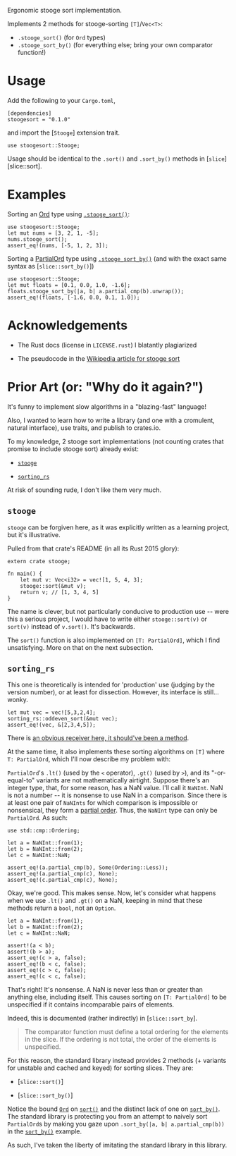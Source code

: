 Ergonomic stooge sort implementation.

Implements 2 methods for stooge-sorting `[T]`/`Vec<T>`:

* `.stooge_sort()` (for `Ord` types)
* `.stooge_sort_by()` (for everything else; bring your own comparator function!)

# Usage

Add the following to your `Cargo.toml`,

```text
[dependencies]
stoogesort = "0.1.0"
```

and import the [`Stooge`] extension trait.

```
use stoogesort::Stooge;
```

Usage should be identical to the `.sort()` and
 `.sort_by()` methods in [`slice`][slice::sort].

# Examples

Sorting an [Ord](std::cmp) type using
[`.stooge_sort()`](Stooge::stooge_sort):

```
use stoogesort::Stooge;
let mut nums = [3, 2, 1, -5];
nums.stooge_sort();
assert_eq!(nums, [-5, 1, 2, 3]);
```

Sorting a [PartialOrd](std::cmp) type using
[`.stooge_sort_by()`](Stooge::stooge_sort_by)
(and with the exact same syntax as [`slice::sort_by()`])

```
use stoogesort::Stooge;
let mut floats = [0.1, 0.0, 1.0, -1.6];
floats.stooge_sort_by(|a, b| a.partial_cmp(b).unwrap());
assert_eq!(floats, [-1.6, 0.0, 0.1, 1.0]);
```

# Acknowledgements

* The Rust docs (license in `LICENSE.rust`) I blatantly plagiarized

* The pseudocode in the [Wikipedia article for stooge sort](https://en.wikipedia.org/wiki/Stooge_sort)

# Prior Art (or: "Why do it again?")

It's funny to implement slow algorithms in a "blazing-fast" language!

Also, I wanted to learn how to write a library (and one with a
cromulent, natural interface), use traits, and publish to crates.io.

To my knowledge, 2 stooge sort implementations (not counting crates that
promise to include stooge sort) already exist:

* [`stooge`](https://github.com/tydus101/rust_stooge_sort)

* [`sorting_rs`](https://github.com/flakusha/sorting_rs)

At risk of sounding rude, I don't like them very much.

## `stooge`

`stooge` can be forgiven here, as it was explicitly written as a
learning project, but it's illustrative.

Pulled from that crate's README (in all its Rust 2015 glory):

```ignore
extern crate stooge;

fn main() {
	let mut v: Vec<i32> = vec![1, 5, 4, 3];
	stooge::sort(&mut v);
	return v; // [1, 3, 4, 5]
}
```

The name is clever, but not particularly conducive to production use --
were this a serious project, I would have to write either `stooge::sort(v)`
or `sort(v)` instead of `v.sort()`. It's backwards.

The `sort()` function is also implemented on `[T: PartialOrd]`,
which I find unsatisfying. More on that on the next subsection.


## `sorting_rs`

This one is theoretically is intended for 'production' use
(judging by the version number), or at least for dissection.
However, its interface is still... wonky.

```ignore
let mut vec = vec![5,3,2,4];
sorting_rs::oddeven_sort(&mut vec);
assert_eq!(vec, &[2,3,4,5]);
```

There is [an obvious receiver here, it should've been a method](https://rust-lang.github.io/api-guidelines/predictability.html#c-method).

At the same time, it also implements these sorting algorithms
on `[T]` where `T: PartialOrd`, which I'll now describe my problem with:

`PartialOrd`'s `.lt()` (used by the `<` operator), `.gt()` (used by `>`),
and its "-or-equal-to" variants are not mathematically airtight.
Suppose there's an integer type, that, for some reason, has a NaN value.
I'll call it `NaNInt`. NaN is not a number -- it is nonsense to use NaN
in a comparison. Since there is at least one pair of `NaNInts` for which
comparison is impossible or nonsensical, they form a
[partial order](https://en.wikipedia.org/wiki/Partially_ordered_set).
Thus, the `NaNInt` type can only be `PartialOrd`. As such:

```ignore
use std::cmp::Ordering;

let a = NaNInt::from(1);
let b = NaNInt::from(2);
let c = NaNInt::NaN;

assert_eq!(a.partial_cmp(b), Some(Ordering::Less));
assert_eq!(a.partial_cmp(c), None);
assert_eq!(c.partial_cmp(c), None);
```

Okay, we're good. This makes sense. Now, let's consider
what happens when we use `.lt()` and `.gt()` on a NaN,
keeping in mind that these methods return a `bool`, not an `Option`.

```ignore
let a = NaNInt::from(1);
let b = NaNInt::from(2);
let c = NaNInt::NaN;

assert!(a < b);
assert!(b > a);
assert_eq!(c > a, false);
assert_eq!(b < c, false);
assert_eq!(c > c, false);
assert_eq!(c < c, false);
```

That's right! It's nonsense. A NaN is never less than or greater than
anything else, including itself. This causes sorting on `[T: PartialOrd]`
to be unspecified if it contains incomparable pairs of elements.

Indeed, this is documented (rather indirectly) in [`slice::sort_by`].

> The comparator function must define a total ordering for the elements in
> the slice. If the ordering is not total, the order of the elements is unspecified.

For this reason, the standard library instead provides 2 methods
(+ variants for unstable and cached and keyed) for sorting slices. They are:

* [`slice::sort()`]

* [`slice::sort_by()`]

Notice the bound [`Ord`](std::cmp) on [`sort()`](slice) and the distinct lack
of one on [`sort_by()`](slice). The standard library is protecting you from an
attempt to naively sort `PartialOrd`s by making you gaze upon
`.sort_by(|a, b| a.partial_cmp(b))` in the [`sort_by()`](slice) example.

As such, I've taken the liberty of imitating the standard library in this library.
